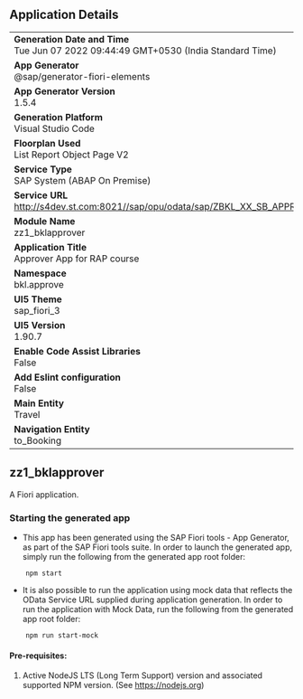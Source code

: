 ## Application Details
|               |
| ------------- |
|**Generation Date and Time**<br>Tue Jun 07 2022 09:44:49 GMT+0530 (India Standard Time)|
|**App Generator**<br>@sap/generator-fiori-elements|
|**App Generator Version**<br>1.5.4|
|**Generation Platform**<br>Visual Studio Code|
|**Floorplan Used**<br>List Report Object Page V2|
|**Service Type**<br>SAP System (ABAP On Premise)|
|**Service URL**<br>http://s4dev.st.com:8021//sap/opu/odata/sap/ZBKL_XX_SB_APPROVER
|**Module Name**<br>zz1_bklapprover|
|**Application Title**<br>Approver App for RAP course|
|**Namespace**<br>bkl.approve|
|**UI5 Theme**<br>sap_fiori_3|
|**UI5 Version**<br>1.90.7|
|**Enable Code Assist Libraries**<br>False|
|**Add Eslint configuration**<br>False|
|**Main Entity**<br>Travel|
|**Navigation Entity**<br>to_Booking|

## zz1_bklapprover

A Fiori application.

### Starting the generated app

-   This app has been generated using the SAP Fiori tools - App Generator, as part of the SAP Fiori tools suite.  In order to launch the generated app, simply run the following from the generated app root folder:

```
    npm start
```

- It is also possible to run the application using mock data that reflects the OData Service URL supplied during application generation.  In order to run the application with Mock Data, run the following from the generated app root folder:

```
    npm run start-mock
```

#### Pre-requisites:

1. Active NodeJS LTS (Long Term Support) version and associated supported NPM version.  (See https://nodejs.org)



